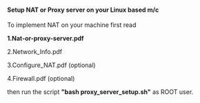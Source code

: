 #### Setup NAT or Proxy server on your Linux based m/c 

To implement NAT on your machine first read 

**1.Nat-or-proxy-server.pdf**

2.Network_Info.pdf 

3.Configure_NAT.pdf (optional)

4.Firewall.pdf (optional)

then run the script **"bash proxy_server_setup.sh"** as ROOT user.


